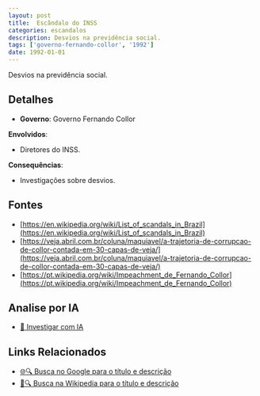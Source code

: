 ```yaml
---
layout: post
title:  Escândalo do INSS
categories: escandalos
description: Desvios na previdência social.
tags: ['governo-fernando-collor', '1992']
date: 1992-01-01
---
```


Desvios na previdência social.

## Detalhes
- **Governo**: Governo Fernando Collor

**Envolvidos**:
- Diretores do INSS.


**Consequências**:
- Investigações sobre desvios.


## Fontes
- [https://en.wikipedia.org/wiki/List_of_scandals_in_Brazil](https://en.wikipedia.org/wiki/List_of_scandals_in_Brazil)
- [https://veja.abril.com.br/coluna/maquiavel/a-trajetoria-de-corrupcao-de-collor-contada-em-30-capas-de-veja/](https://veja.abril.com.br/coluna/maquiavel/a-trajetoria-de-corrupcao-de-collor-contada-em-30-capas-de-veja/)
- [https://pt.wikipedia.org/wiki/Impeachment_de_Fernando_Collor](https://pt.wikipedia.org/wiki/Impeachment_de_Fernando_Collor)


## Analise por IA
- [🤖 Investigar com IA](https://www.perplexity.ai/search?q=Esc%C3%A2ndalo%20do%20INSS%20Desvios%20na%20previd%C3%AAncia%20social.%20Governo%20Fernando%20Collor)

## Links Relacionados
- [🌐🔍 Busca no Google para o título e descrição](https://www.google.com/search?q=Esc%C3%A2ndalo%20do%20INSS%20Desvios%20na%20previd%C3%AAncia%20social.%20Governo%20Fernando%20Collor)
- [📖🔍 Busca na Wikipedia para o título e descrição](https://pt.wikipedia.org/w/index.php?search=Esc%C3%A2ndalo%20do%20INSS%20Desvios%20na%20previd%C3%AAncia%20social.%20Governo%20Fernando%20Collor)

